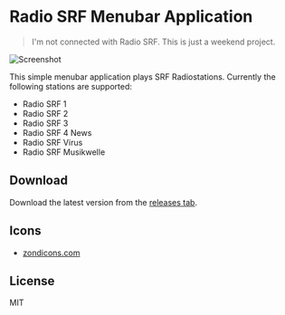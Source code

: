 # Radio SRF Menubar Application

> I'm not connected with Radio SRF. This is just a weekend project.

![Screenshot](https://raw.githubusercontent.com/stefanzweifel/radio-srf-menubarapp/master/resources/screenshot.png)

This simple menubar application plays SRF Radiostations. Currently the following stations are supported:

- Radio SRF 1
- Radio SRF 2
- Radio SRF 3
- Radio SRF 4 News
- Radio SRF Virus
- Radio SRF Musikwelle

## Download

Download the latest version from the [releases tab](https://github.com/stefanzweifel/radio-srf-menubarapp/releases).

## Icons

- [zondicons.com](http://zondicons.com)

## License

MIT
